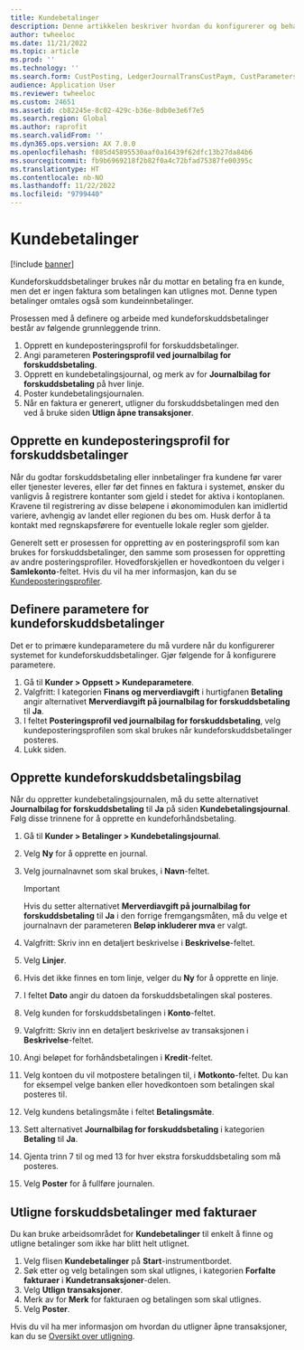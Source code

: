 ```yaml
---
title: Kundebetalinger
description: Denne artikkelen beskriver hvordan du konfigurerer og behandler kundeforskuddsbetalinger (kalles også kundeinnskudd).
author: twheeloc
ms.date: 11/21/2022
ms.topic: article
ms.prod: ''
ms.technology: ''
ms.search.form: CustPosting, LedgerJournalTransCustPaym, CustParameters
audience: Application User
ms.reviewer: twheeloc
ms.custom: 24651
ms.assetid: cb82245e-8c02-429c-b36e-8db0e3e6f7e5
ms.search.region: Global
ms.author: raprofit
ms.search.validFrom: ''
ms.dyn365.ops.version: AX 7.0.0
ms.openlocfilehash: f085d45895530aaf0a16439f62dfc13b27da84b6
ms.sourcegitcommit: fb9b6969218f2b82f0a4c72bfad75387fe00395c
ms.translationtype: HT
ms.contentlocale: nb-NO
ms.lasthandoff: 11/22/2022
ms.locfileid: "9799440"
---
```

# <a name="customer-prepayments"></a>Kundebetalinger

[!include [banner](../includes/banner.md)]

Kundeforskuddsbetalinger brukes når du mottar en betaling fra en kunde, men det er ingen faktura som betalingen kan utlignes mot. Denne typen betalinger omtales også som kundeinnbetalinger.

Prosessen med å definere og arbeide med kundeforskuddsbetalinger består av følgende grunnleggende trinn.

1. Opprett en kundeposteringsprofil for forskuddsbetalinger.
2. Angi parameteren **Posteringsprofil ved journalbilag for forskuddsbetaling**.
3. Opprett en kundebetalingsjournal, og merk av for **Journalbilag for forskuddsbetaling** på hver linje.
4. Poster kundebetalingsjournalen.
5. Når en faktura er generert, utligner du forskuddsbetalingen med den ved å bruke siden **Utlign åpne transaksjoner**.

## <a name="create-a-customer-posting-profile-for-prepayments"></a>Opprette en kundeposteringsprofil for forskuddsbetalinger

Når du godtar forskuddsbetaling eller innbetalinger fra kundene før varer eller tjenester leveres, eller før det finnes en faktura i systemet, ønsker du vanligvis å registrere kontanter som gjeld i stedet for aktiva i kontoplanen. Kravene til registrering av disse beløpene i økonomimodulen kan imidlertid variere, avhengig av landet eller regionen du bes om. Husk derfor å ta kontakt med regnskapsførere for eventuelle lokale regler som gjelder.

Generelt sett er prosessen for oppretting av en posteringsprofil som kan brukes for forskuddsbetalinger, den samme som prosessen for oppretting av andre posteringsprofiler. Hovedforskjellen er hovedkontoen du velger i **Samlekonto**-feltet. Hvis du vil ha mer informasjon, kan du se [Kundeposteringsprofiler](customer-posting-profiles.md).

## <a name="define-parameters-for-customer-prepayments"></a>Definere parametere for kundeforskuddsbetalinger

Det er to primære kundeparametere du må vurdere når du konfigurerer systemet for kundeforskuddsbetalinger. Gjør følgende for å konfigurere parametere.

1. Gå til **Kunder \> Oppsett \> Kundeparametere**.
2. Valgfritt: I kategorien **Finans og merverdiavgift** i hurtigfanen **Betaling** angir alternativet **Merverdiavgift på journalbilag for forskuddsbetaling** til **Ja**.
3. I feltet **Posteringsprofil ved journalbilag for forskuddsbetaling**, velg kundeposteringsprofilen som skal brukes når kundeforskuddsbetalinger posteres.
4. Lukk siden.

## <a name="create-customer-prepayment-vouchers"></a>Opprette kundeforskuddsbetalingsbilag

Når du oppretter kundebetalingsjournalen, må du sette alternativet **Journalbilag for forskuddsbetaling** til **Ja** på siden **Kundebetalingsjournal**. Følg disse trinnene for å opprette en kundeforhåndsbetaling.

1. Gå til **Kunder \> Betalinger \> Kundebetalingsjournal**.
2. Velg **Ny** for å opprette en journal.
3. Velg journalnavnet som skal brukes, i **Navn**-feltet.

    > [!IMPORTANT]
    > Hvis du setter alternativet **Merverdiavgift på journalbilag for forskuddsbetaling** til **Ja** i den forrige fremgangsmåten, må du velge et journalnavn der parameteren **Beløp inkluderer mva** er valgt. 

4. Valgfritt: Skriv inn en detaljert beskrivelse i **Beskrivelse**-feltet.
5. Velg **Linjer**.
6. Hvis det ikke finnes en tom linje, velger du **Ny** for å opprette en linje.
7. I feltet **Dato** angir du datoen da forskuddsbetalingen skal posteres.
8. Velg kunden for forskuddsbetalingen i **Konto**-feltet.
9. Valgfritt: Skriv inn en detaljert beskrivelse av transaksjonen i **Beskrivelse**-feltet.
10. Angi beløpet for forhåndsbetalingen i **Kredit**-feltet.
11. Velg kontoen du vil motpostere betalingen til, i **Motkonto**-feltet. Du kan for eksempel velge banken eller hovedkontoen som betalingen skal posteres til.
12. Velg kundens betalingsmåte i feltet **Betalingsmåte**.
13. Sett alternativet **Journalbilag for forskuddsbetaling** i kategorien **Betaling** til **Ja**.
14. Gjenta trinn 7 til og med 13 for hver ekstra forskuddsbetaling som må posteres.
15. Velg **Poster** for å fullføre journalen.

## <a name="settle-prepayments-with-invoices"></a>Utligne forskuddsbetalinger med fakturaer

Du kan bruke arbeidsområdet for **Kundebetalinger** til enkelt å finne og utligne betalinger som ikke har blitt helt utlignet.

1. Velg flisen **Kundebetalinger** på **Start**-instrumentbordet.
2. Søk etter og velg betalingen som skal utlignes, i kategorien **Forfalte fakturaer** i **Kundetransaksjoner**-delen.
3. Velg **Utlign transaksjoner**.
4. Merk av for **Merk** for fakturaen og betalingen som skal utlignes.
5. Velg **Poster**.

Hvis du vil ha mer informasjon om hvordan du utligner åpne transaksjoner, kan du se [Oversikt over utligning](/dynamics365/finance/cash-bank-management/settlement-overview).
